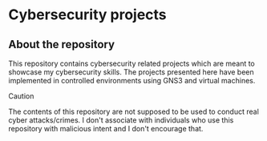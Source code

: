 # Cybersecurity projects

## About the repository
This repository contains cybersecurity related projects which are meant to showcase my cybersecurity skills.
The projects presented here have been implemented in controlled environments using GNS3 and virtual machines.

> [!CAUTION]
> The contents of this repository are not supposed to be used to conduct real cyber attacks/crimes. I don't associate with individuals who use this repository with malicious intent and I don't encourage that.

